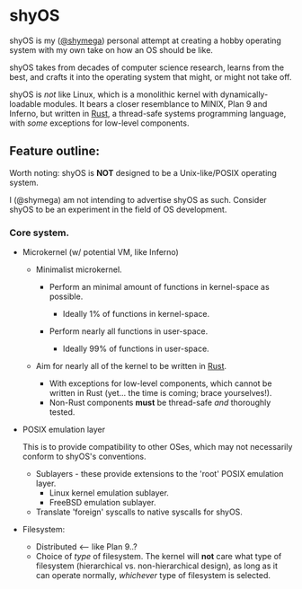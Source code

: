 # shyOS

shyOS is my ([@shymega][shymega]) personal attempt at creating a hobby
operating system with my own take on how an OS should be like.

shyOS takes from decades of computer science research, learns from the
best, and crafts it into the operating system that might, or might not
take off.

shyOS is _not_ like Linux, which is a monolithic kernel with
dynamically-loadable modules. It bears a closer resemblance to MINIX,
Plan 9 and Inferno, but written in [Rust][rust], a thread-safe systems
programming language, with *some* exceptions for low-level components.

## Feature outline:

Worth noting: shyOS is **NOT** designed to be a Unix-like/POSIX
operating system.

I (@shymega) am not intending to advertise shyOS as such. Consider
shyOS to be an experiment in the field of OS development.

### Core system.

- Microkernel (w/ potential VM, like Inferno)
  - Minimalist microkernel.
    - Perform an minimal amount of functions in kernel-space as possible.
      - Ideally 1% of functions in kernel-space.

    - Perform nearly all functions in user-space.
      - Ideally 99% of functions in user-space.

   - Aim for nearly all of the kernel to be written in [Rust][rust].
      - With exceptions for low-level components, which cannot be
        written in Rust (yet... the time is coming; brace yourselves!).
      - Non-Rust components **must** be thread-safe *and* thoroughly
        tested.

- POSIX emulation layer

  This is to provide compatibility to other OSes, which may not
  necessarily conform to shyOS's conventions.

  * Sublayers - these provide extensions to the 'root' POSIX
    emulation layer.
    * Linux kernel emulation sublayer.
    * FreeBSD emulation sublayer.
  * Translate 'foreign' syscalls to native syscalls for shyOS.

- Filesystem:
  * Distributed <-- like Plan 9..?
  * Choice of *type* of filesystem.
    The kernel will **not** care what type of filesystem (hierarchical
    vs. non-hierarchical design), as long as it can operate normally,
    *whichever* type of filesystem is selected.

[shymega]: https://github.com/shymega
[rust]: https://www.rust-lang.org

